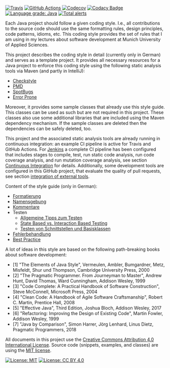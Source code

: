 [![Travis](https://img.shields.io/travis/uhafner/codingstyle/master.svg?logo=travis&label=travis%20build&logoColor=white)](https://travis-ci.org/uhafner/codingstyle)
[![GitHub Actions](https://github.com/uhafner/codingstyle/workflows/GitHub%20Actions/badge.svg)](https://github.com/uhafner/codingstyle/actions)
[![Codecov](https://img.shields.io/codecov/c/github/uhafner/codingstyle.svg)](https://codecov.io/gh/uhafner/codingstyle)
[![Codacy Badge](https://api.codacy.com/project/badge/Grade/a4f98b07b95c47c19eb3443ee90168cd)](https://www.codacy.com/app/uhafner/codingstyle?utm_source=github.com&amp;utm_medium=referral&amp;utm_content=uhafner/codingstyle&amp;utm_campaign=Badge_Grade)
[![Language grade: Java](https://img.shields.io/lgtm/grade/java/g/uhafner/codingstyle.svg?logo=lgtm&logoWidth=18)](https://lgtm.com/projects/g/uhafner/codingstyle/context:java)
[![Total alerts](https://img.shields.io/lgtm/alerts/g/uhafner/codingstyle.svg?logo=lgtm&logoWidth=18)](https://lgtm.com/projects/g/uhafner/codingstyle/alerts/)

Each Java project should follow a given coding style. I.e., all contributions to the source code should use the same 
formatting rules, design principles, code patterns, idioms, etc. This coding style provides the set of rules that I am using 
in my lectures about software development at Munich University of Applied Sciences.  

This project describes the coding style in detail (currently only in German) and serves as a template project. 
It provides all necessary resources for a Java project to enforce this coding style using the following 
static analysis tools via Maven (and partly in IntelliJ):
- [Checkstyle](https://checkstyle.org)
- [PMD](https://pmd.github.io/)
- [SpotBugs](https://spotbugs.github.io)
- [Error Prone](https://errorprone.info)
 
Moreover, it provides some sample classes that already use this style guide. This classes can be used as such but are not
required in this project. These classes also use some additional libraries that are included using the Maven
dependency mechanism. If the sample classes are deleted then the dependencies can be safely deleted, too.

This project and the associated static analysis tools are already running in continuous integration: an example 
CI pipeline is active for Travis and GitHub Actions. For [Jenkins](https://jenkins.io/) a complete CI pipeline has been 
configured that includes stages to compile, test, run static code analysis, run code coverage analysis, 
and run mutation coverage analysis, see section [Continuous Integration](doc/Continuous-Integration.md) for details. 
Additionally, some development tools are configured in this GitHub project, that evaluate the quality of pull requests, 
see section [integration of external tools](doc/Externe-Tool-Integration.md).

Content of the style guide (only in German):
- [Formatierung](doc/Formatierung.md)
- [Namensgebung](doc/Namensgebung.md)
- [Kommentare](doc/Kommentare.md)
- Testen
    - [Allgemeine Tipps zum Testen](doc/Testen.md)
    - [State Based vs. Interaction Based Testing](doc/State-Based-Vs-Interaction-Based.md)
    - [Testen von Schnittstellen und Basisklassen](doc/Abstract-Test-Pattern.md)
- [Fehlerbehandlung](doc/Fehlerbehandlung.md)
- [Best Practice](doc/Best-Practice.md)

A lot of ideas in this style are based on the following path-breaking books about software development: 

- [1] "The Elements of Java Style", Vermeulen, Ambler, Bumgardner, Metz, Misfeldt, Shur und Thompson, Cambridge University Press, 2000
- [2] "The Pragmatic Programmer. From Journeyman to Master", Andrew Hunt, David Thomas, Ward Cunningham, Addison Wesley, 1999
- [3] "Code Complete: A Practical Handbook of Software Construction", Steve McConnell, Microsoft Press, 2004
- [4] "Clean Code: A Handbook of Agile Software Craftsmanship", Robert C. Martin, Prentice Hall, 2008
- [5] "Effective Java", Third Edition, Joshua Bloch, Addison Wesley, 2017
- [6] "Refactoring: Improving the Design of Existing Code", Martin Fowler, Addison Wesley, 1999 
- [7] "Java by Comparison", Simon Harrer, Jörg Lenhard, Linus Dietz, Pragmatic Programmers, 2018

All documents in this project use the 
[Creative Commons Attribution 4.0 International License](https://creativecommons.org/licenses/by/4.0/). 
Source code (snippets, examples, and classes) are using the [MIT license](https://opensource.org/licenses/MIT).

[![License: MIT](https://img.shields.io/badge/license-MIT-yellow.svg)](https://opensource.org/licenses/MIT)
[![License: CC BY 4.0](https://img.shields.io/badge/License-CC%20BY%204.0-lightgrey.svg)](https://creativecommons.org/licenses/by/4.0/)
